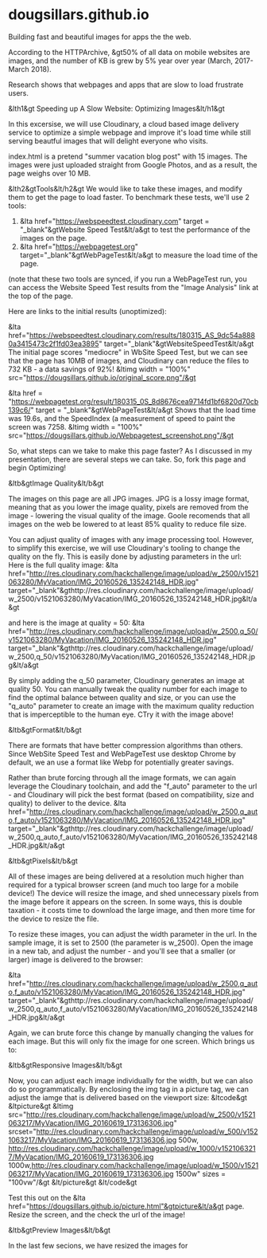 # dougsillars.github.io

Building fast and beautiful images for apps the the web.  

According to the HTTPArchive, &gt50% of all data on mobile websites are images, and the number of KB is grew by 5% year over year (March, 2017- March 2018).

Research shows that webpages and apps that are slow to load frustrate users.

&lth1&gt Speeding up A Slow Website: Optimizing Images&lt/h1&gt

In this excersise, we will use Cloudinary, a cloud based image delivery service to optimize a simple webpage and improve it's load time while still serving beautful images that will delight everyone who visits.

index.html is a pretend "summer vacation blog post" with 15 images.  The images were just uploaded straight from Google Photos, and as a result, the page weighs over 10 MB.

&lth2&gtTools&lt/h2&gt
We would like to take these images, and modify them to get the page to load faster.  To benchmark these tests, we'll use 2 tools:

1. &lta href="https://webspeedtest.cloudinary.com" target = "_blank"&gtWebsite Speed Test&lt/a&gt to test the performance of the images on the page.
2. &lta href="https://webpagetest.org" target="_blank"&gtWebPageTest&lt/a&gt to measure the load time of the page.

(note that these two tools are synced, if you run a WebPageTest run, you can access the Website Speed Test results from the "Image Analysis" link at the top of the page.

Here are links to the initial results (unoptimized):

&lta href="https://webspeedtest.cloudinary.com/results/180315_AS_9dc54a8880a3415473c2f1fd03ea3895" target="_blank"&gtWebsiteSpeedTest&lt/a&gt 
The initial page scores "mediocre" in WbSite Speed Test, but we can see that the page has 10MB of images, and Cloudinary can reduce the files to 732 KB - a data savings of 92%!
&ltimg width = "100%" src="https://dougsillars.github.io/original_score.png"/&gt

&lta href = "https://webpagetest.org/result/180315_0S_8d8676cea9714fd1bf6820d70cb139c6/" target = "_blank"&gtWebPageTest&lt/a&gt
Shows that the load time was 19.6s, and the SpeedIndex (a measurement of speed to paint the screen was 7258.
&ltimg width = "100%" src="https://dougsillars.github.io/Webpagetest_screenshot.png"/&gt


So, what steps can we take to make this page faster?  As I discussed in my presentation, there are several steps we can take. So, fork this page and begin Optimizing!

&ltb&gtImage Quality&lt/b&gt

The images on this page are all JPG images.  JPG is a lossy image format, meaning that as you lower the image quality, pixels are removed from the image - lowering the visual quality of the image.  Goole recomends that all images on the web be lowered to at least 85% quality to reduce file size.

You can adjust quality of images with any image processing tool. However, to simplify this exercise, we will use Cloudinary's tooling to change the quality on the fly. This is easily done by adjusting parameters in the url:
Here is the full quality image:
&lta href="http://res.cloudinary.com/hackchallenge/image/upload/w_2500/v1521063280/MyVacation/IMG_20160526_135242148_HDR.jpg" target="_blank"&gthttp://res.cloudinary.com/hackchallenge/image/upload/w_2500/v1521063280/MyVacation/IMG_20160526_135242148_HDR.jpg&lt/a&gt

and here is the image at quality = 50:
&lta href="http://res.cloudinary.com/hackchallenge/image/upload/w_2500,q_50/v1521063280/MyVacation/IMG_20160526_135242148_HDR.jpg" target="_blank"&gthttp://res.cloudinary.com/hackchallenge/image/upload/w_2500,q_50/v1521063280/MyVacation/IMG_20160526_135242148_HDR.jpg&lt/a&gt

By simply adding the q_50 parameter, Cloudinary generates an image at quality 50.  You can manually tweak the quality number for each image to find the optimal balance between quality and size, or you can use the "q_auto" parameter to create an image with the maximum quality reduction that is imperceptible to the human eye. CTry it with the image above!


&ltb&gtFormat&lt/b&gt

There are formats that have better compression algorithms than others. Since WebSite Speed Test and WebPageTest use desktop Chrome by default, we an use a format like Webp for potentially greater savings.

Rather than brute forcing through all the image formats, we can again leverage the Cloudinary toolchain, and add the "f_auto" parameter to the url - and Cloudinary will pick the best format (based on compatibility, size and quality) to deliver to the device.
&lta href="http://res.cloudinary.com/hackchallenge/image/upload/w_2500,q_auto,f_auto/v1521063280/MyVacation/IMG_20160526_135242148_HDR.jpg" target="_blank"&gthttp://res.cloudinary.com/hackchallenge/image/upload/w_2500,q_auto,f_auto/v1521063280/MyVacation/IMG_20160526_135242148_HDR.jpg&lt/a&gt


&ltb&gtPixels&lt/b&gt

All of these images are being delivered at a resolution much higher than required for a typical browser screen (and much too large for a mobile device!)  The device will resize the image, and shed unnecessary pixels from the image before it appears on the screen.  In some ways, this is double taxation - it costs time to download the large image, and then more time for the device to resize the file.

To resize these images, you can adjust the width parameter in the url.  In the sample image, it is set to 2500 (the parameter is w_2500). Open the image in a new tab, and adjust the number - and you'll see that a smaller (or larger) image is delivered to the browser:

&lta href="http://res.cloudinary.com/hackchallenge/image/upload/w_2500,q_auto,f_auto/v1521063280/MyVacation/IMG_20160526_135242148_HDR.jpg" target="_blank"&gthttp://res.cloudinary.com/hackchallenge/image/upload/w_2500,q_auto,f_auto/v1521063280/MyVacation/IMG_20160526_135242148_HDR.jpg&lt/a&gt

Again, we can brute force this change by manually changing the values for each image.  But this will only fix the image for one screen.  Which brings us to:

&ltb&gtResponsive Images&lt/b&gt

Now, you can adjust each image individually for the width, but we can also do so programmatically.  By enclosing the img tag in a picture tag, we can adjust the iamge that is delivered based on the viewport size:
&ltcode&gt
  &ltpicture&gt
&ltimg src="http://res.cloudinary.com/hackchallenge/image/upload/w_2500/v1521063217/MyVacation/IMG_20160619_173136306.jpg"
srcset="http://res.cloudinary.com/hackchallenge/image/upload/w_500/v1521063217/MyVacation/IMG_20160619_173136306.jpg 500w, http://res.cloudinary.com/hackchallenge/image/upload/w_1000/v1521063217/MyVacation/IMG_20160619_173136306.jpg 1000w,http://res.cloudinary.com/hackchallenge/image/upload/w_1500/v1521063217/MyVacation/IMG_20160619_173136306.jpg 1500w"
sizes = "100vw"/&gt
&lt/picture&gt
&lt/code&gt

Test this out on the &lta href="https://dougsillars.github.io/picture.html"&gtpicture&lt/a&gt page. Resize the screen, and the check the url of the image!




&ltb&gtPreview Images&lt/b&gt

In the last few secions, we have resized the images for